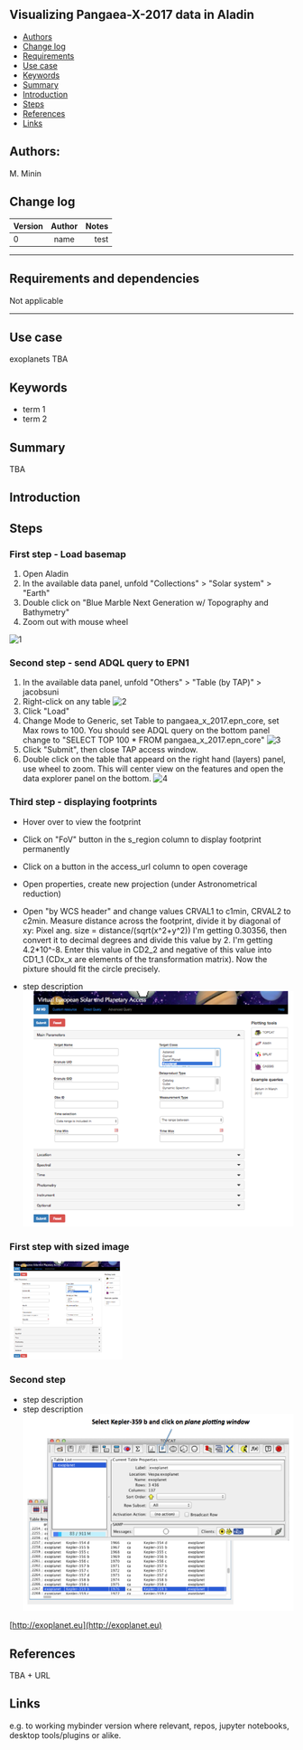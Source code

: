 ## Visualizing Pangaea-X-2017 data in Aladin

* [Authors](#authors)
* [Change log](#change-log)
* [Requirements](#requirements-and-dependencies)
* [Use case](#use-case)
* [Keywords](#keywords)
* [Summary](#summary)
* [Introduction](#introduction)
* [Steps](#steps)
* [References](#references)
* [Links](#links)

## Authors:

M. Minin

## Change log

| Version       | Author        | Notes  |
| ------------- |:-------------:| -----: |
| 0             | name          | test   |

* * *

## Requirements and dependencies
 Not applicable

* * *

## Use case
exoplanets TBA

## Keywords
* term 1
* term 2 

## Summary
TBA

## Introduction

## Steps

### First step - Load basemap
1. Open Aladin
2. In the available data panel, unfold "Collections" > "Solar system" > "Earth" 
3. Double click on "Blue Marble Next Generation w/ Topography and Bathymetry"
4. Zoom out with mouse wheel

![1](https://raw.githubusercontent.com/epn-vespa/tutorials/master/Aladin-Earth-Analog/img/1_Aladin_Earth_Analog_small.png)

### Second step - send ADQL query to EPN1
1. In the available data panel, unfold "Others" > "Table (by TAP)" > jacobsuni
2. Right-click on any table
![2](https://raw.githubusercontent.com/epn-vespa/tutorials/master/Aladin-Earth-Analog/img/2_Aladin_Earth_Analog_small.png)
3. Click "Load" 
4. Change Mode to Generic, set Table to pangaea_x_2017.epn_core, set Max rows to 100.
You should see ADQL query on the bottom panel change to "SELECT TOP 100 * FROM pangaea_x_2017.epn_core"
![3](https://raw.githubusercontent.com/epn-vespa/tutorials/master/Aladin-Earth-Analog/img/3_Aladin_Earth_Analog_small.png)
5. Click "Submit", then close TAP access window.
6. Double click on the table that appeard on the right hand (layers) panel, use wheel to zoom.
This will center view on the features and open the data explorer panel on the bottom.
![4](https://raw.githubusercontent.com/epn-vespa/tutorials/master/Aladin-Earth-Analog/img/4_Aladin_Earth_Analog_small.png)

### Third step - displaying footprints

* Hover over to view the footprint
* Click on "FoV" button in the s_region column to display footprint permanently
* Click on a button in the access_url column to open coverage
* Open properties, create new projection (under Astronometrical reduction)
* Open "by WCS header" and change values CRVAL1 to c1min, CRVAL2 to c2min.
Measure distance across the footprint, divide it by diagonal of xy: 
Pixel ang. size = distance/(sqrt(x^2+y^2))
I'm getting 0.30356, then convert it to decimal degrees and divide this value by 2.
I'm getting 4.2*10^-8.
Enter this value in CD2_2 and negative of this value into CD1_1 (CDx_x are elements of the transformation matrix). 
Now the pixture should fit the circle precisely.


* step description
![1](https://raw.githubusercontent.com/aprossi/vespa-test-tutorial/master/IMG/1.png)

### First step with sized image
<img src="https://raw.githubusercontent.com/aprossi/vespa-test-tutorial/master/IMG/1.png" width="200">

### Second step
* step description
* step description
![7](https://raw.githubusercontent.com/aprossi/vespa-test-tutorial/master/IMG/7.png)

[http://exoplanet.eu](http://exoplanet.eu)


## References

TBA + URL


## Links
e.g. to working mybinder version where relevant, repos, jupyter notebooks, desktop tools/plugins or alike.
